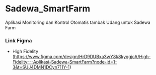# Sadewa_SmartFarm
Aplikasi Monitoring dan Kontrol Otomatis tambak Udang untuk Sadewa Farm


### Link Figma
* High Fidelity (https://www.figma.com/design/HrD9DUBxa3wY8k8kyggjcA/High-Fidelity---Aplikasi-Sadewa-SmartFarm?node-id=1-3&t=SUJ4DMN1DCyn711Y-1)

